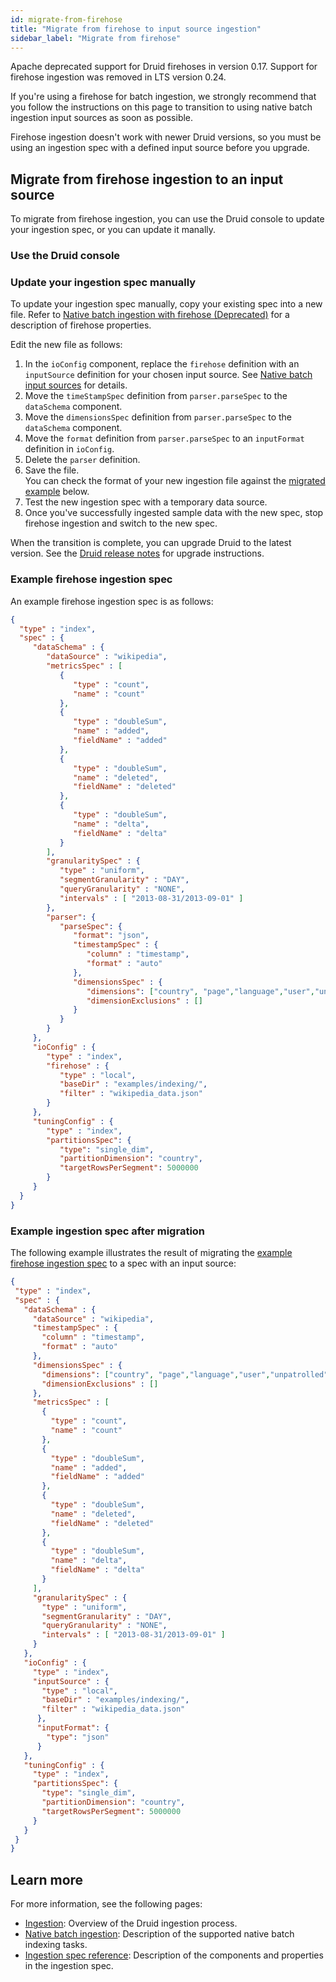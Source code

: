 ```yaml
---
id: migrate-from-firehose
title: "Migrate from firehose to input source ingestion"
sidebar_label: "Migrate from firehose"
---
```


<!--
  ~ Licensed to the Apache Software Foundation (ASF) under one
  ~ or more contributor license agreements.  See the NOTICE file
  ~ distributed with this work for additional information
  ~ regarding copyright ownership.  The ASF licenses this file
  ~ to you under the Apache License, Version 2.0 (the
  ~ "License"); you may not use this file except in compliance
  ~ with the License.  You may obtain a copy of the License at
  ~
  ~   http://www.apache.org/licenses/LICENSE-2.0
  ~
  ~ Unless required by applicable law or agreed to in writing,
  ~ software distributed under the License is distributed on an
  ~ "AS IS" BASIS, WITHOUT WARRANTIES OR CONDITIONS OF ANY
  ~ KIND, either express or implied.  See the License for the
  ~ specific language governing permissions and limitations
  ~ under the License.
  -->

Apache deprecated support for Druid firehoses in version 0.17. Support for firehose ingestion was removed in LTS version 0.24.

If you're using a firehose for batch ingestion, we strongly recommend that you follow the instructions on this page to transition to using native batch ingestion input sources as soon as possible. 

Firehose ingestion doesn't work with newer Druid versions, so you must be using an ingestion spec with a defined input source before you upgrade. 

## Migrate from firehose ingestion to an input source

To migrate from firehose ingestion, you can use the Druid console to update your ingestion spec, or you can update it manally.

### Use the Druid console



### Update your ingestion spec manually

To update your ingestion spec manually, copy your existing spec into a new file. Refer to [Native batch ingestion with firehose (Deprecated)](./native-batch-firehose.md) for a description of firehose properties.

Edit the new file as follows:

1. In the `ioConfig` component, replace the `firehose` definition with an `inputSource` definition for your chosen input source. See [Native batch input sources](./native-batch-input-sources) for details.
2. Move the `timeStampSpec` definition from `parser.parseSpec` to the `dataSchema` component.
3. Move the `dimensionsSpec` definition from `parser.parseSpec` to the `dataSchema` component.
4. Move the `format` definition from `parser.parseSpec` to an `inputFormat` definition in `ioConfig`.
5. Delete the `parser` definition.
6. Save the file.
<br>You can check the format of your new ingestion file against the [migrated example](#example-ingestion-spec-after-migration) below.
7. Test the new ingestion spec with a temporary data source.
8. Once you've successfully ingested sample data with the new spec, stop firehose ingestion and switch to the new spec.

When the transition is complete, you can upgrade Druid to the latest version. See the [Druid release notes](https://druid.apache.org/downloads.html) for upgrade instructions.

### Example firehose ingestion spec

An example firehose ingestion spec is as follows:

```json
{
  "type" : "index",
  "spec" : {
     "dataSchema" : {
        "dataSource" : "wikipedia",
        "metricsSpec" : [
           {
              "type" : "count",
              "name" : "count"
           },
           {
              "type" : "doubleSum",
              "name" : "added",
              "fieldName" : "added"
           },
           {
              "type" : "doubleSum",
              "name" : "deleted",
              "fieldName" : "deleted"
           },
           {
              "type" : "doubleSum",
              "name" : "delta",
              "fieldName" : "delta"
           }
        ],
        "granularitySpec" : {
           "type" : "uniform",
           "segmentGranularity" : "DAY",
           "queryGranularity" : "NONE",
           "intervals" : [ "2013-08-31/2013-09-01" ]
        },
        "parser": {
           "parseSpec": {
              "format": "json",
              "timestampSpec" : {
                 "column" : "timestamp",
                 "format" : "auto"
              },
              "dimensionsSpec" : {
                 "dimensions": ["country", "page","language","user","unpatrolled","newPage","robot","anonymous","namespace","continent","region","city"],
                 "dimensionExclusions" : []
              }
           }
        }
     },
     "ioConfig" : {
        "type" : "index",
        "firehose" : {
           "type" : "local",
           "baseDir" : "examples/indexing/",
           "filter" : "wikipedia_data.json"
        }
     },
     "tuningConfig" : {
        "type" : "index",
        "partitionsSpec": {
           "type": "single_dim",
           "partitionDimension": "country",
           "targetRowsPerSegment": 5000000
        }
     }
  }
}
```

### Example ingestion spec after migration

The following example illustrates the result of migrating the [example firehose ingestion spec](#example-firehose-ingestion-spec) to a spec with an input source:

```json
{
 "type" : "index",
 "spec" : {
   "dataSchema" : {
     "dataSource" : "wikipedia",
     "timestampSpec" : {
       "column" : "timestamp",
       "format" : "auto"
     },
     "dimensionsSpec" : {
       "dimensions": ["country", "page","language","user","unpatrolled","newPage","robot","anonymous","namespace","continent","region","city"],
       "dimensionExclusions" : []
     },
     "metricsSpec" : [
       {
         "type" : "count",
         "name" : "count"
       },
       {
         "type" : "doubleSum",
         "name" : "added",
         "fieldName" : "added"
       },
       {
         "type" : "doubleSum",
         "name" : "deleted",
         "fieldName" : "deleted"
       },
       {
         "type" : "doubleSum",
         "name" : "delta",
         "fieldName" : "delta"
       }
     ],
     "granularitySpec" : {
       "type" : "uniform",
       "segmentGranularity" : "DAY",
       "queryGranularity" : "NONE",
       "intervals" : [ "2013-08-31/2013-09-01" ]
     }
   },
   "ioConfig" : {
     "type" : "index",
     "inputSource" : {
       "type" : "local",
       "baseDir" : "examples/indexing/",
       "filter" : "wikipedia_data.json"
      },
      "inputFormat": {
        "type": "json"
      }
   },
   "tuningConfig" : {
     "type" : "index",
     "partitionsSpec": {
       "type": "single_dim",
       "partitionDimension": "country",
       "targetRowsPerSegment": 5000000
     }
   }
 }
}
```

## Learn more

For more information, see the following pages:

- [Ingestion](./index.md): Overview of the Druid ingestion process.
- [Native batch ingestion](./native-batch.md): Description of the supported native batch indexing tasks.
- [Ingestion spec reference](./ingestion-spec.md): Description of the components and properties in the ingestion spec.
